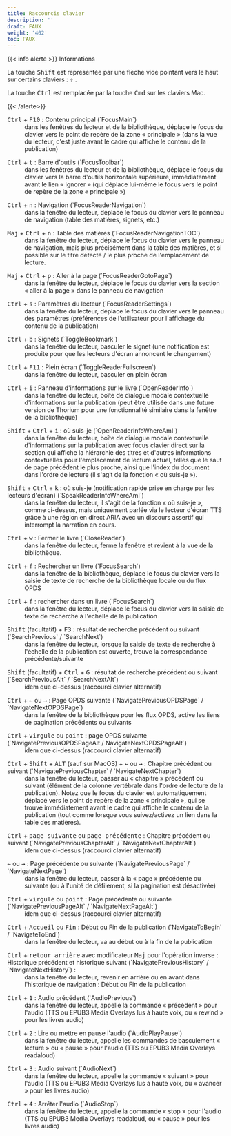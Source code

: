 ```yaml
---
title: Raccourcis clavier
description: ''
draft: FAUX
weight: '402'
toc: FAUX
---
```


{{&lt; info alerte &gt;}} Informations

La touche <kbd>Shift</kbd> est représentée par une flèche vide pointant vers le haut sur certains claviers : <kbd><b>⇧</b></kbd> .

La touche <kbd>Ctrl</kbd> est remplacée par la touche <kbd>Cmd</kbd> sur les claviers Mac.

{{&lt; /alerte&gt;}}

<dl>
 <dt>  <kbd>Ctrl</kbd> + <kbd>F10</kbd> : Contenu principal (`FocusMain`)</dt>
 <dd>dans les fenêtres du lecteur et de la bibliothèque, déplace le focus du clavier vers le point de repère de la zone « principale » (dans la vue du lecteur, c'est juste avant le cadre qui affiche le contenu de la publication)  </dd>
</dl>
<dl>
 <dt>  <kbd>Ctrl</kbd> + <kbd>t</kbd> : Barre d'outils (`FocusToolbar`)</dt>
 <dd>dans les fenêtres du lecteur et de la bibliothèque, déplace le focus du clavier vers la barre d'outils horizontale supérieure, immédiatement avant le lien « ignorer » (qui déplace lui-même le focus vers le point de repère de la zone « principale »)  </dd>
</dl>
<dl>
 <dt>  <kbd>Ctrl</kbd> + <kbd>n</kbd> : Navigation (`FocusReaderNavigation`)</dt>
 <dd>dans la fenêtre du lecteur, déplace le focus du clavier vers le panneau de navigation (table des matières, signets, etc.)  </dd>
</dl>
<dl>
 <dt>  <kbd>Maj</kbd> + <kbd>Ctrl</kbd> + <kbd>n</kbd> : Table des matières (`FocusReaderNavigationTOC`)</dt>
 <dd>dans la fenêtre du lecteur, déplace le focus du clavier vers le panneau de navigation, mais plus précisément dans la table des matières, et si possible sur le titre détecté / le plus proche de l'emplacement de lecture.  </dd>
</dl>
<dl>
 <dt>  <kbd>Maj</kbd> + <kbd>Ctrl</kbd> + <kbd>p</kbd> : Aller à la page (`FocusReaderGotoPage`)</dt>
 <dd>dans la fenêtre du lecteur, déplace le focus du clavier vers la section « aller à la page » dans le panneau de navigation  </dd>
</dl>
<dl>
 <dt>  <kbd>Ctrl</kbd> + <kbd>s</kbd> : Paramètres du lecteur (`FocusReaderSettings`)</dt>
 <dd>dans la fenêtre du lecteur, déplace le focus du clavier vers le panneau des paramètres (préférences de l'utilisateur pour l'affichage du contenu de la publication)  </dd>
</dl>
<dl>
 <dt>  <kbd>Ctrl</kbd> + <kbd>b</kbd> : Signets (`ToggleBookmark`)</dt>
 <dd>dans la fenêtre du lecteur, basculer le signet (une notification est produite pour que les lecteurs d'écran annoncent le changement)  </dd>
</dl>
<dl>
 <dt>  <kbd>Ctrl</kbd> + <kbd>F11</kbd> : Plein écran (`ToggleReaderFullscreen`)</dt>
 <dd>dans la fenêtre du lecteur, basculer en plein écran  </dd>
</dl>
<dl>
 <dt>  <kbd>Ctrl</kbd> + <kbd>i</kbd> : Panneau d'informations sur le livre (`OpenReaderInfo`)</dt>
 <dd>dans la fenêtre du lecteur, boîte de dialogue modale contextuelle d'informations sur la publication (peut être utilisée dans une future version de Thorium pour une fonctionnalité similaire dans la fenêtre de la bibliothèque)  </dd>
</dl>
<dl>
 <dt>  <kbd>Shift</kbd> + <kbd>Ctrl</kbd> + <kbd>i</kbd> : où suis-je (`OpenReaderInfoWhereAmI`)</dt>
 <dd>dans la fenêtre du lecteur, boîte de dialogue modale contextuelle d'informations sur la publication avec focus clavier direct sur la section qui affiche la hiérarchie des titres et d'autres informations contextuelles pour l'emplacement de lecture actuel, telles que le saut de page précédent le plus proche, ainsi que l'index du document dans l'ordre de lecture (il s'agit de la fonction « où suis-je »).  </dd>
</dl>
<dl>
 <dt>  <kbd>Shift</kbd> + <kbd>Ctrl</kbd> + <kbd>k</kbd> : où suis-je (notification rapide prise en charge par les lecteurs d'écran) (`SpeakReaderInfoWhereAmI`)</dt>
 <dd>dans la fenêtre du lecteur, il s'agit de la fonction « où suis-je », comme ci-dessus, mais uniquement parlée via le lecteur d'écran TTS grâce à une région en direct ARIA avec un discours assertif qui interrompt la narration en cours.  </dd>
</dl>
<dl>
 <dt>  <kbd>Ctrl</kbd> + <kbd>w</kbd> : Fermer le livre (`CloseReader`)</dt>
 <dd>dans la fenêtre du lecteur, ferme la fenêtre et revient à la vue de la bibliothèque.  </dd>
</dl>
<dl>
 <dt>  <kbd>Ctrl</kbd> + <kbd>f</kbd> : Rechercher un livre (`FocusSearch`)</dt>
 <dd>dans la fenêtre de la bibliothèque, déplace le focus du clavier vers la saisie de texte de recherche de la bibliothèque locale ou du flux OPDS  </dd>
</dl>
<dl>
 <dt>  <kbd>Ctrl</kbd> + <kbd>f</kbd> : rechercher dans un livre (`FocusSearch`)</dt>
 <dd>dans la fenêtre du lecteur, déplace le focus du clavier vers la saisie de texte de recherche à l'échelle de la publication  </dd>
</dl>
<dl>
 <dt>  <kbd>Shift</kbd> (facultatif) + <kbd>F3</kbd> : résultat de recherche précédent ou suivant (`SearchPrevious` / `SearchNext`)</dt>
 <dd>dans la fenêtre du lecteur, lorsque la saisie de texte de recherche à l'échelle de la publication est ouverte, trouve la correspondance précédente/suivante  </dd>
</dl>
<dl>
 <dt>  <kbd>Shift</kbd> (facultatif) + <kbd>Ctrl</kbd> + <kbd>G</kbd> : résultat de recherche précédent ou suivant (`SearchPreviousAlt` / `SearchNextAlt`)</dt>
 <dd>idem que ci-dessus (raccourci clavier alternatif)  </dd>
</dl>
<dl>
 <dt>  <kbd>Ctrl</kbd> + <kbd>←</kbd> ou <kbd>→</kbd> : Page OPDS suivante (`NavigatePreviousOPDSPage` / `NavigateNextOPDSPage`)</dt>
 <dd>dans la fenêtre de la bibliothèque pour les flux OPDS, active les liens de pagination précédents ou suivants  </dd>
</dl>
<dl>
 <dt>  <kbd>Ctrl</kbd> + <kbd>virgule</kbd> ou <kbd>point</kbd> : page OPDS suivante (`NavigatePreviousOPDSPageAlt / NavigateNextOPDSPageAlt`)</dt>
 <dd>idem que ci-dessus (raccourci clavier alternatif)  </dd>
</dl>
<dl>
 <dt>  <kbd>Ctrl</kbd> + <kbd>Shift</kbd> + <kbd>ALT</kbd> (sauf sur MacOS) + <kbd>←</kbd> ou <kbd>→</kbd> : Chapitre précédent ou suivant (`NavigatePreviousChapter` / `NavigateNextChapter`)</dt>
 <dd>dans la fenêtre du lecteur, passer au « chapitre » précédent ou suivant (élément de la colonne vertébrale dans l'ordre de lecture de la publication). Notez que le focus du clavier est automatiquement déplacé vers le point de repère de la zone « principale », qui se trouve immédiatement avant le cadre qui affiche le contenu de la publication (tout comme lorsque vous suivez/activez un lien dans la table des matières).  </dd>
</dl>
<dl>
 <dt>  <kbd>Ctrl</kbd> + <kbd>page suivante</kbd> ou <kbd>page précédente</kbd> : Chapitre précédent ou suivant (`NavigatePreviousChapterAlt` / `NavigateNextChapterAlt`)</dt>
 <dd>idem que ci-dessus (raccourci clavier alternatif)  </dd>
</dl>
<dl>
 <dt>  <kbd>←</kbd> ou <kbd>→</kbd> : Page précédente ou suivante (`NavigatePreviousPage` / `NavigateNextPage`)</dt>
 <dd>dans la fenêtre du lecteur, passer à la « page » précédente ou suivante (ou à l'unité de défilement, si la pagination est désactivée)  </dd>
</dl>
<dl>
 <dt>  <kbd>Ctrl</kbd> + <kbd>virgule</kbd> ou <kbd>point</kbd> : Page précédente ou suivante (`NavigatePreviousPageAlt` / `NavigateNextPageAlt`)</dt>
 <dd>idem que ci-dessus (raccourci clavier alternatif)  </dd>
</dl>
<dl>
 <dt>  <kbd>Ctrl</kbd> + <kbd>Accueil</kbd> ou <kbd>Fin</kbd> : Début ou Fin de la publication (`NavigateToBegin` / `NavigateToEnd`)</dt>
 <dd>dans la fenêtre du lecteur, va au début ou à la fin de la publication  </dd>
</dl>
<dl>
 <dt>  <kbd>Ctrl</kbd> + <kbd>retour arrière</kbd> avec modificateur <kbd>Maj</kbd> pour l'opération inverse : Historique précédent et historique suivant (`NavigatePreviousHistory` / `NavigateNextHistory`) : </dt>
 <dd>dans la fenêtre du lecteur, revenir en arrière ou en avant dans l'historique de navigation : Début ou Fin de la publication   </dd>
</dl>

<dl>
 <dt>  <kbd>Ctrl</kbd> + <kbd>1</kbd> : Audio précédent (`AudioPrevious`)</dt>
 <dd>dans la fenêtre du lecteur, appelle la commande « précédent » pour l'audio (TTS ou EPUB3 Media Overlays lus à haute voix, ou « rewind » pour les livres audio)  </dd>
</dl>
<dl>
 <dt>  <kbd>Ctrl</kbd> + <kbd>2</kbd> : Lire ou mettre en pause l'audio (`AudioPlayPause`)</dt>
 <dd>dans la fenêtre du lecteur, appelle les commandes de basculement « lecture » ou « pause » pour l'audio (TTS ou EPUB3 Media Overlays readaloud)  </dd>
</dl>
<dl>
 <dt>  <kbd>Ctrl</kbd> + <kbd>3</kbd> : Audio suivant (`AudioNext`)</dt>
 <dd>dans la fenêtre du lecteur, appelle la commande « suivant » pour l'audio (TTS ou EPUB3 Media Overlays lus à haute voix, ou « avancer » pour les livres audio)  </dd>
</dl>
<dl>
 <dt>  <kbd>Ctrl</kbd> + <kbd>4</kbd> : Arrêter l'audio (`AudioStop`)</dt>
 <dd>dans la fenêtre du lecteur, appelle la commande « stop » pour l'audio (TTS ou EPUB3 Media Overlays readaloud, ou « pause » pour les livres audio)  </dd>
</dl>
